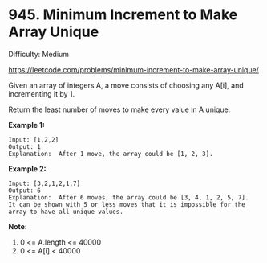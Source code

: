 # 945. Minimum Increment to Make Array Unique

Difficulty: Medium

https://leetcode.com/problems/minimum-increment-to-make-array-unique/

Given an array of integers A, a move consists of choosing any A[i], and incrementing it by 1.

Return the least number of moves to make every value in A unique.

**Example 1:**
```
Input: [1,2,2]
Output: 1
Explanation:  After 1 move, the array could be [1, 2, 3].
```

**Example 2:**
```
Input: [3,2,1,2,1,7]
Output: 6
Explanation:  After 6 moves, the array could be [3, 4, 1, 2, 5, 7].
It can be shown with 5 or less moves that it is impossible for the array to have all unique values.
```

**Note:**

1. 0 <= A.length <= 40000
2. 0 <= A[i] < 40000
